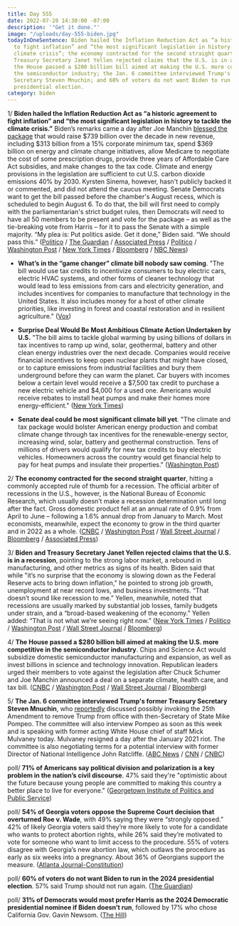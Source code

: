 ```yaml
---
title: Day 555
date: 2022-07-28 14:30:00 -07:00
description: '"Get it done."'
image: "/uploads/day-555-biden.jpg"
todayInOneSentence: Biden hailed the Inflation Reduction Act as “a historic agreement
  to fight inflation” and “the most significant legislation in history to tackle the
  climate crisis”; the economy contracted for the second straight quarter; Biden and
  Treasury Secretary Janet Yellen rejected claims that the U.S. is in a recession;
  the House passed a $280 billion bill aimed at making the U.S. more competitive in
  the semiconductor industry; the Jan. 6 committee interviewed Trump's former Treasury
  Secretary Steven Mnuchin; and 60% of voters do not want Biden to run in the 2024
  presidential election.
category: biden
---
```


1/ **Biden hailed the Inflation Reduction Act as “a historic agreement to fight inflation” and “the most significant legislation in history to tackle the climate crisis.”** Biden’s remarks came a day after Joe Manchin [blessed the package](https://whatthefuckjusthappenedtoday.com/2022/07/27/day-554/#4-joe-manchin-%E2%80%93-in-a-sudden-reversal) that would raise $739 billion over the decade in new revenue, including $313 billion from a 15% corporate minimum tax, spend $369 billion on energy and climate change initiatives, allow Medicare to negotiate the cost of some prescription drugs, provide three years of Affordable Care Act subsidies, and make changes to the tax code. Climate and energy provisions in the legislation are sufficient to cut U.S. carbon dioxide emissions 40% by 2030. Kyrsten Sinema, however, hasn't publicly backed it or commented, and did not attend the caucus meeting. Senate Democrats want to get the bill passed before the chamber's August recess, which is scheduled to begin August 6. To do that, the bill will first need to comply with the parliamentarian's strict budget rules, then Democrats will need to have all 50 members to be present and vote for the package – as well as the tie-breaking vote from Harris – for it to pass the Senate with a simple majority. “My plea is: Put politics aside. Get it done,” Biden said. “We should pass this.” ([Politico](https://www.politico.com/news/2022/07/28/democrats-climate-tax-health-care-bill-recess-00048459) / [The Guardian](https://www.theguardian.com/us-news/live/2022/jul/28/joe-manchin-biden-democrats-climate-spending-bill-latest) / [Associated Press](https://apnews.com/article/inflation-technology-health-climate-and-environment-c62a6ea7beb1b570fd510336212e49be) / [Politico](https://www.politico.com/news/2022/07/28/biden-democrats-climate-taxes-health-care-00048495) / [Washington Post](https://www.washingtonpost.com/us-policy/2022/07/28/democrats-manchin-spending-deal-climate/) / [New York Times](https://www.nytimes.com/2022/07/28/us/politics/manchin-schumer-climate-tax-deal.html) / [Bloomberg](https://www.bloomberg.com/news/articles/2022-07-28/senate-deal-puts-us-back-in-climate-fight-with-huge-emissions-cuts?srnd=premium&sref=MIBMEEoj) / [NBC News](https://www.nbcnews.com/politics/congress/schumer-urges-senate-pass-deal-manchin-august-recess-rcna40446))

* **What’s in the “game changer” climate bill nobody saw coming**. "The bill would use tax credits to incentivize consumers to buy electric cars, electric HVAC systems, and other forms of cleaner technology that would lead to less emissions from cars and electricity generation, and includes incentives for companies to manufacture that technology in the United States. It also includes money for a host of other climate priorities, like investing in forest and coastal restoration and in resilient agriculture." ([Vox](https://www.vox.com/policy-and-politics/2022/7/28/23281757/whats-in-climate-bill-inflation-reduction-act?scrolla=5eb6d68b7fedc32c19ef33b4))

* **Surprise Deal Would Be Most Ambitious Climate Action Undertaken by U.S.** "The bill aims to tackle global warming by using billions of dollars in tax incentives to ramp up wind, solar, geothermal, battery and other clean energy industries over the next decade. Companies would receive financial incentives to keep open nuclear plants that might have closed, or to capture emissions from industrial facilities and bury them underground before they can warm the planet. Car buyers with incomes below a certain level would receive a $7,500 tax credit to purchase a new electric vehicle and $4,000 for a used one. Americans would receive rebates to install heat pumps and make their homes more energy-efficient." ([New York Times](https://www.nytimes.com/2022/07/28/climate/climate-change-deal-manchin.html))

* **Senate deal could be most significant climate bill yet**. "The climate and tax package would bolster American energy production and combat climate change through tax incentives for the renewable-energy sector, increasing wind, solar, battery and geothermal construction. Tens of millions of drivers would qualify for new tax credits to buy electric vehicles. Homeowners across the country would get financial help to pay for heat pumps and insulate their properties." ([Washington Post](https://www.washingtonpost.com/climate-environment/2022/07/28/senate-manchin-climate-deal/))

2/ **The economy contracted for the second straight quarter**, hitting a commonly accepted rule of thumb for a recession. The official arbiter of recessions in the U.S., however, is the National Bureau of Economic Research, which usually doesn’t make a recession determination until long after the fact. Gross domestic product fell at an annual rate of 0.9% from April to June – following a 1.6% annual drop from January to March. Most economists, meanwhile, expect the economy to grow in the third quarter and in 2022 as a whole. ([CNBC](https://www.cnbc.com/2022/07/28/gdp-q2-.html) / [Washington Post](https://www.washingtonpost.com/business/2022/07/28/gdp-q2-2022-economy-recession/) / [Wall Street Journal](https://www.wsj.com/articles/us-q2-gdp-growth-economy-11658981184?mod=hp_lead_pos2) / [Bloomberg](https://www.bloomberg.com/news/articles/2022-07-28/us-economy-shrinks-for-a-second-quarter-raising-recession-odds?srnd=premium&sref=MIBMEEoj) / [Associated Press](https://apnews.com/article/us-economy-shrinks-4ffd93331422cb131a974223dad5825f))

3/ **Biden and Treasury Secretary Janet Yellen rejected claims that the U.S. is in a recession**, pointing to the strong labor market, a rebound in manufacturing, and other metrics as signs of its health. Biden said that while "it’s no surprise that the economy is slowing down as the Federal Reserve acts to bring down inflation," he pointed to strong job growth, unemployment at near record lows, and business investments. “That doesn’t sound like recession to me.” Yellen, meanwhile, noted that recessions are usually marked by substantial job losses, family budgets under strain, and a “broad-based weakening of the economy.” Yellen added: “That is not what we’re seeing right now.” ([New York Times](https://www.nytimes.com/live/2022/07/28/business/gdp-inflation-news) / [Politico](https://www.politico.com/news/2022/07/28/u-s-economy-biden-recession-inflation-data-00048425) / [Washington Post](https://www.washingtonpost.com/politics/2022/07/28/biden-economy-house-chips-xi/) / [Wall Street Journal](https://www.wsj.com/articles/biden-faces-recession-worries-after-six-months-of-economic-contraction-11659015292) / [Bloomberg](https://www.bloomberg.com/news/articles/2022-07-28/technical-recession-sets-up-washington-battle-of-words?srnd=premium&sref=MIBMEEoj))

4/ **The House passed a $280 billion bill aimed at making the U.S. more competitive in the semiconductor industry**. Chips and Science Act would subsidize domestic semiconductor manufacturing and expansion, as well as invest billions in science and technology innovation. Republican leaders urged their members to vote against the legislation after Chuck Schumer and Joe Manchin announced a deal on a separate climate, health care, and tax bill. ([CNBC](https://www.cnbc.com/2022/07/28/china-competitiveness-and-chip-bill-passes-house-goes-to-biden.html) / [Washington Post](https://www.washingtonpost.com/politics/2022/07/28/house-vote-semiconductor-chips-bill/) / [Wall Street Journal](https://www.wsj.com/articles/house-passes-chips-act-to-boost-u-s-semiconductor-production-11659035676?mod=breakingnews) / [Bloomberg](https://www.bloomberg.com/news/articles/2022-07-28/house-sends-52-billion-chip-bill-to-biden-for-his-signature?srnd=politics-vp&sref=MIBMEEoj))

5/ **The Jan. 6 committee interviewed Trump's former Treasury Secretary Steven Mnuchin**, who [reportedly](https://whatthefuckjusthappenedtoday.com/2021/01/08/day-1450/#treasury-secretary-steven-mnuchin-an) discussed possibly invoking the 25th Amendment to remove Trump from office with then-Secretary of State Mike Pompeo. The committee will also interview Pompeo as soon as this week and is speaking with former acting White House chief of staff Mick Mulvaney today. Mulvaney resigned a day after the January 2021 riot. The committee is also negotiating terms for a potential interview with former Director of National Intelligence John Ratcliffe. ([ABC News](https://abcnews.go.com/US/jan-committee-deepens-probe-trump-cabinet-sources/story?id=87547851) / [CNN](https://www.cnn.com/2022/07/28/politics/january-6-mnuchin-25th-amendment/index.html) / [CNBC](https://www.cnbc.com/2022/07/28/former-trump-white-house-chief-of-staff-mick-mulvaney-to-meet-with-jan-6-capitol-riot-committee.html))

poll/ **71% of Americans say political division and polarization is a key problem in the nation’s civil discourse**. 47% said they're "optimistic about the future because young people are committed to making this country a better place to live for everyone." ([Georgetown Institute of Politics and Public Service](https://politics.georgetown.edu/2022/07/28/july-2022-battleground-civility-poll/))

poll/ **54% of Georgia voters oppose the Supreme Court decision that overturned Roe v. Wade**, with 49% saying they were “strongly opposed.” 42% of likely Georgia voters said they’re more likely to vote for a candidate who wants to protect abortion rights, while 26% said they’re motivated to vote for someone who want to limit access to the procedure. 55% of voters disagree with Georgia’s new abortion law, which outlaws the procedure as early as six weeks into a pregnancy. About 36% of Georgians support the measure. ([Atlanta Journal-Constitution](https://www.ajc.com/politics/ajc-poll-most-voters-oppose-restrictions-on-abortion-georgias-new-ban/T3NZRD6HEVEE7PLGHKKQ4Y7H4Y/))

poll/ **60% of voters do not want Biden to run in the 2024 presidential election**. 57% said Trump should not run again. ([The Guardian](https://www.theguardian.com/us-news/2022/jul/28/biden-trump-2024-president-election-poll))

poll/ **31% of Democrats would most prefer Harris as the 2024 Democratic presidential nominee if Biden doesn’t run**, followed by 17% who chose California Gov. Gavin Newsom. ([The Hill](https://thehill.com/homenews/campaign/3576769-harris-newsom-top-list-of-democratic-preferences-if-biden-doesnt-run-poll/))